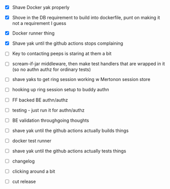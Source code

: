 - [x] Shave Docker yak properly
- [x] Shove in the DB requirement to build into dockerfile, punt on making it not a requirement I guess
- [x] Docker runner thing
- [x] Shave yak until the github actions stops complaining

- [ ] Key to contacting peeps is staring at them a bit
- [ ] scream-if-jar middleware, then make test handlers that are wrapped in it (so no authn authz for ordinary tests)
- [ ] shave yaks to get ring session working w Mertonon session store
- [ ] hooking up ring session setup to buddy authn
- [ ] FF backed BE authn/authz

- [ ] testing - just run it for authn/authz
- [ ] BE validation throughgoing thoughts

- [ ] shave yak until the github actions actually builds things
- [ ] docker test runner
- [ ] shave yak until the github actions actually tests things

- [ ] changelog
- [ ] clicking around a bit
- [ ] cut release
